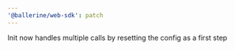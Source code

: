 ```yaml
---
'@ballerine/web-sdk': patch
---
```


Init now handles multiple calls by resetting the config as a first step
